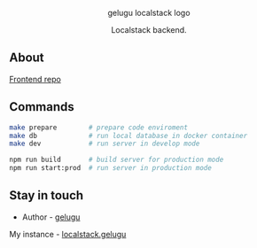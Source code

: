 <p align="center">gelugu localstack logo</p>
<p align="center">Localstack backend.</p>

## About
[Frontend repo](#)

## Commands
```bash
make prepare        # prepare code enviroment
make db             # run local database in docker container
make dev            # run server in develop mode

npm run build       # build server for production mode
npm run start:prod  # run server in production mode
```

## Stay in touch
- Author - [gelugu](t.me/gelugu)

My instance - [localstack.gelugu](http://___)
